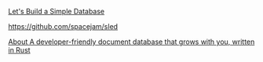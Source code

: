 
[Let's Build a Simple Database](https://cstack.github.io/db_tutorial/)

https://github.com/spacejam/sled


[About
A developer-friendly document database that grows with you, written in Rust](https://github.com/khonsulabs/bonsaidb)